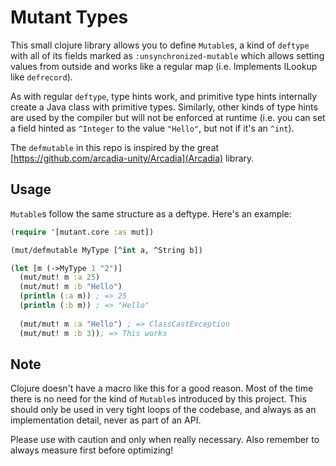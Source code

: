 # Mutant Types

This small clojure library allows you to define `Mutable`s, a kind of `deftype`
with all of its fields marked as `:unsynchronized-mutable` which allows setting
values from outside and works like a regular map (i.e. Implements ILookup like
`defrecord`).

As with regular `deftype`, type hints work, and primitive type hints internally
create a Java class with primitive types. Similarly, other kinds of type hints
are used by the compiler but will not be enforced at runtime (i.e. you can set a
field hinted as `^Integer` to the value `"Hello"`, but not if it's an `^int`).

The `defmutable` in this repo is inspired by the great
[https://github.com/arcadia-unity/Arcadia](Arcadia) library.

## Usage
 
`Mutable`s follow the same structure as a deftype. Here's an example:

```clojure
(require '[mutant.core :as mut])

(mut/defmutable MyType [^int a, ^String b])

(let [m (->MyType 1 "2")]
  (mut/mut! m :a 25)
  (mut/mut! m :b "Hello")
  (println (:a m)) ; => 25
  (println (:b m)) ; => "Hello"
  
  (mut/mut! m :a "Hello") ; => ClassCastException
  (mut/mut! m :b 3)); => This works
```

## Note

Clojure doesn't have a macro like this for a good reason. Most of the time there
is no need for the kind of `Mutable`s introduced by this project. This should
only be used in very tight loops of the codebase, and always as an
implementation detail, never as part of an API.

Please use with caution and only when really necessary. Also remember to
always measure first before optimizing!

